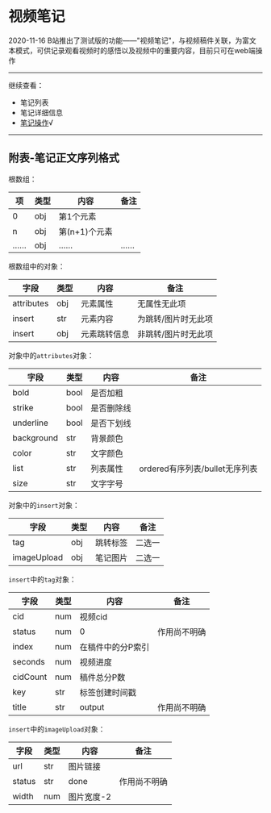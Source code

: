 # 视频笔记

2020-11-16 B站推出了测试版的功能——"视频笔记"，与视频稿件关联，为富文本模式，可供记录观看视频时的感悟以及视频中的重要内容，目前只可在web端操作

---

继续查看：

- 笔记列表
- 笔记详细信息
- [笔记操作](action.md)√

---

## 附表-笔记正文序列格式

根数组：

| 项   | 类型 | 内容          | 备注 |
| ---- | ---- | ------------- | ---- |
| 0    | obj  | 第1个元素     |      |
| n    | obj  | 第(n+1)个元素 |      |
| ……   | obj  | ……            | ……   |

根数组中的对象：

| 字段       | 类型 | 内容         | 备注                |
| ---------- | ---- | ------------ | ------------------- |
| attributes | obj  | 元素属性     | 无属性无此项        |
| insert     | str  | 元素内容     | 为跳转/图片时无此项 |
| insert     | obj  | 元素跳转信息 | 非跳转/图片时无此项 |

对象中的`attributes`对象：

| 字段       | 类型 | 内容       | 备注                           |
| ---------- | ---- | ---------- | ------------------------------ |
| bold       | bool | 是否加粗   |                                |
| strike     | bool | 是否删除线 |                                |
| underline  | bool | 是否下划线 |                                |
| background | str  | 背景颜色   |                                |
| color      | str  | 文字颜色   |                                |
| list       | str  | 列表属性   | ordered有序列表/bullet无序列表 |
| size       | str  | 文字字号   |                                |

对象中的`insert`对象：

| 字段        | 类型 | 内容     | 备注   |
| ----------- | ---- | -------- | ------ |
| tag         | obj  | 跳转标签 | 二选一 |
| imageUpload | obj  | 笔记图片 | 二选一 |

`insert`中的`tag`对象：

| 字段     | 类型 | 内容              | 备注         |
| -------- | ---- | ----------------- | ------------ |
| cid      | num  | 视频cid           |              |
| status   | num  | 0                 | 作用尚不明确 |
| index    | num  | 在稿件中的分P索引 |              |
| seconds  | num  | 视频进度          |              |
| cidCount | num  | 稿件总分P数       |              |
| key      | str  | 标签创建时间戳    |              |
| title    | str  | output            | 作用尚不明确 |

`insert`中的`imageUpload`对象：

| 字段   | 类型 | 内容       | 备注         |
| ------ | ---- | ---------- | ------------ |
| url    | str  | 图片链接   |              |
| status | str  | done       | 作用尚不明确 |
| width  | num  | 图片宽度-2 |              |

